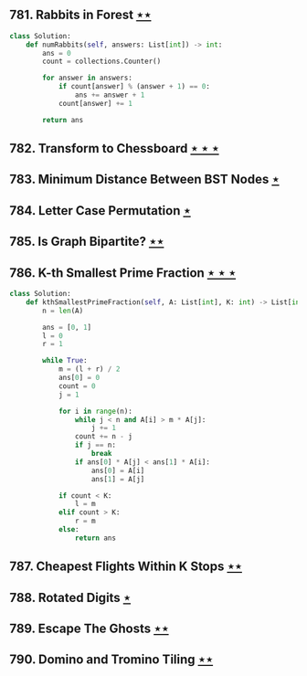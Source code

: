 ## 781. Rabbits in Forest [$\star\star$](https://leetcode.com/problems/rabbits-in-forest)

```python
class Solution:
    def numRabbits(self, answers: List[int]) -> int:
        ans = 0
        count = collections.Counter()

        for answer in answers:
            if count[answer] % (answer + 1) == 0:
                ans += answer + 1
            count[answer] += 1

        return ans
```

## 782. Transform to Chessboard [$\star\star\star$](https://leetcode.com/problems/transform-to-chessboard)

## 783. Minimum Distance Between BST Nodes [$\star$](https://leetcode.com/problems/minimum-distance-between-bst-nodes)

## 784. Letter Case Permutation [$\star$](https://leetcode.com/problems/letter-case-permutation)

## 785. Is Graph Bipartite? [$\star\star$](https://leetcode.com/problems/is-graph-bipartite)

## 786. K-th Smallest Prime Fraction [$\star\star\star$](https://leetcode.com/problems/k-th-smallest-prime-fraction)

```python
class Solution:
    def kthSmallestPrimeFraction(self, A: List[int], K: int) -> List[int]:
        n = len(A)

        ans = [0, 1]
        l = 0
        r = 1

        while True:
            m = (l + r) / 2
            ans[0] = 0
            count = 0
            j = 1

            for i in range(n):
                while j < n and A[i] > m * A[j]:
                    j += 1
                count += n - j
                if j == n:
                    break
                if ans[0] * A[j] < ans[1] * A[i]:
                    ans[0] = A[i]
                    ans[1] = A[j]

            if count < K:
                l = m
            elif count > K:
                r = m
            else:
                return ans
```

## 787. Cheapest Flights Within K Stops [$\star\star$](https://leetcode.com/problems/cheapest-flights-within-k-stops)

## 788. Rotated Digits [$\star$](https://leetcode.com/problems/rotated-digits)

## 789. Escape The Ghosts [$\star\star$](https://leetcode.com/problems/escape-the-ghosts)

## 790. Domino and Tromino Tiling [$\star\star$](https://leetcode.com/problems/domino-and-tromino-tiling)
